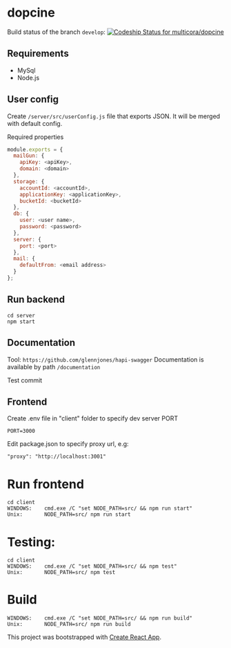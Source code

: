 # dopcine

Build status of the branch `develop`: [ ![Codeship Status for multicora/dopcine](https://app.codeship.com/projects/171a1cc0-3500-0135-8a2f-6aba2a7fe52d/status?branch=develop)](https://app.codeship.com/projects/227004)

## Requirements
* MySql
* Node.js

## User config
Create `/server/src/userConfig.js` file that exports JSON. It will be merged with default config.

Required properties
```javascript
module.exports = {
  mailGun: {
    apiKey: <apiKey>,
    domain: <domain>
  },
  storage: {
    accountId: <accountId>,
    applicationKey: <applicationKey>,
    bucketId: <bucketId>
  },
  db: {
    user: <user name>,
    password: <password>
  },
  server: {
    port: <port>
  },
  mail: {
    defaultFrom: <email address>
  }
};
```

## Run backend
```
cd server
npm start
```

## Documentation
Tool: `https://github.com/glennjones/hapi-swagger`
Documentation is available by path `/documentation`

Test commit

## Frontend

Create .env file in "client" folder to specify dev server PORT

```
PORT=3000
```
Edit package.json to specify proxy url, e.g:

```
"proxy": "http://localhost:3001"
```

# Run frontend

```
cd client
WINDOWS:    cmd.exe /C "set NODE_PATH=src/ && npm run start"
Unix:       NODE_PATH=src/ npm run start
```

# Testing:

```
cd client
WINDOWS:    cmd.exe /C "set NODE_PATH=src/ && npm test"
Unix:       NODE_PATH=src/ npm test
```

# Build
```
WINDOWS:    cmd.exe /C "set NODE_PATH=src/ && npm run build"
Unix:       NODE_PATH=src/ npm run build
```

This project was bootstrapped with [Create React App](https://github.com/facebookincubator/create-react-app).

